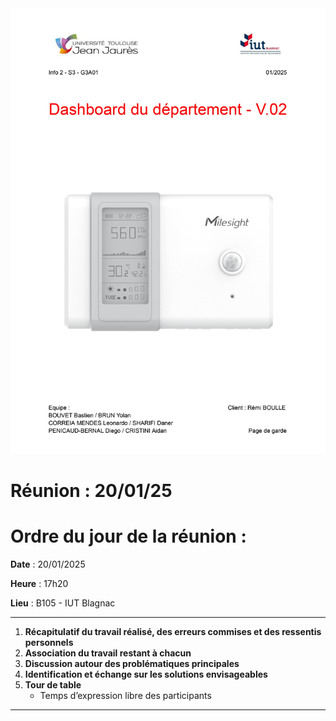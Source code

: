<img src="../../../images/page-de-garde-v2.jpg" alt="Ma superbe image" />

# Réunion : 20/01/25

# **Ordre du jour de la réunion** :

**Date** : 20/01/2025

**Heure** : 17h20

**Lieu** : B105 - IUT Blagnac

---

1. **Récapitulatif du travail réalisé, des erreurs commises et des ressentis personnels**
2. **Association du travail restant à chacun** 
3. **Discussion autour des problématiques principales**
4. **Identification et échange sur les solutions envisageables**
5. **Tour de table**
    - Temps d’expression libre des participants

---
